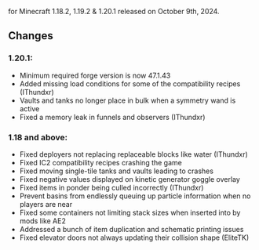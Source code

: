 for Minecraft 1.18.2, 1.19.2 & 1.20.1 released on October 9th, 2024.

## Changes

### 1.20.1:

- Minimum required forge version is now 47.1.43
- Added missing load conditions for some of the compatibility recipes (IThundxr)
- Vaults and tanks no longer place in bulk when a symmetry wand is active
- Fixed a memory leak in funnels and observers (IThundxr)

### 1.18 and above:

- Fixed deployers not replacing replaceable blocks like water (IThundxr)
- Fixed IC2 compatibility recipes crashing the game
- Fixed moving single-tile tanks and vaults leading to crashes
- Fixed negative values displayed on kinetic generator goggle overlay
- Fixed items in ponder being culled incorrectly (IThundxr)
- Prevent basins from endlessly queuing up particle information when no players are near
- Fixed some containers not limiting stack sizes when inserted into by mods like AE2
- Addressed a bunch of item duplication and schematic printing issues
- Fixed elevator doors not always updating their collision shape (EliteTK)
